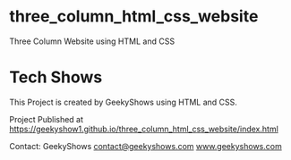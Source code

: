 # three_column_html_css_website
Three Column Website using HTML and CSS

# Tech Shows
This Project is created by GeekyShows using HTML and CSS.

Project Published at https://geekyshow1.github.io/three_column_html_css_website/index.html


Contact:
GeekyShows
contact@geekyshows.com
www.geekyshows.com 

